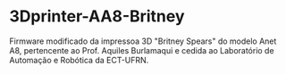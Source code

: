 # 3Dprinter-AA8-Britney
 Firmware modificado da impressoa 3D "Britney Spears" do modelo Anet A8, pertencente ao Prof. Aquiles Burlamaqui e cedida ao Laboratório de Automação e Robótica da ECT-UFRN.
